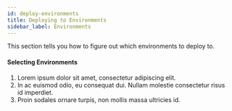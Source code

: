 ```yaml
---
id: deploy-environments
title: Deploying to Environments
sidebar_label: Environments
---
```

This section tells you how to figure out which environments to deploy to.  

#### Selecting Environments  
1. Lorem ipsum dolor sit amet, consectetur adipiscing elit.
2. In ac euismod odio, eu consequat dui. Nullam molestie consectetur risus id imperdiet.
3. Proin sodales ornare turpis, non mollis massa ultricies id.
